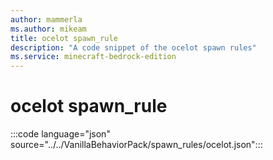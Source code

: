 ```yaml
---
author: mammerla
ms.author: mikeam
title: ocelot spawn_rule
description: "A code snippet of the ocelot spawn rules"
ms.service: minecraft-bedrock-edition
---
```


# ocelot spawn_rule

:::code language="json" source="../../VanillaBehaviorPack/spawn_rules/ocelot.json":::
